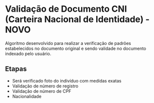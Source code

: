 # Validação de Documento CNI (Carteira Nacional de Identidade) - NOVO

Algoritmo desenvolvido para realizar a verificação de padrões estabelecidos no documento original e sendo validade no documento indexado pelo usuário.

## Etapas
- Será verificado foto do indivíduo com medidas exatas
- Validação de número de registro
- Validação de número de CPF
- Nacionalidade 
